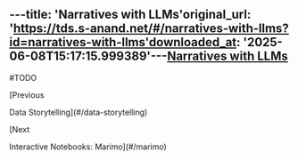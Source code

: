 ---title: 'Narratives with LLMs'original_url: 'https://tds.s-anand.net/#/narratives-with-llms?id=narratives-with-llms'downloaded_at: '2025-06-08T15:17:15.999389'---[Narratives with LLMs](#/narratives-with-llms?id=narratives-with-llms)
----------------------------------------------------------------------

#TODO

[Previous

Data Storytelling](#/data-storytelling)

[Next

Interactive Notebooks: Marimo](#/marimo)